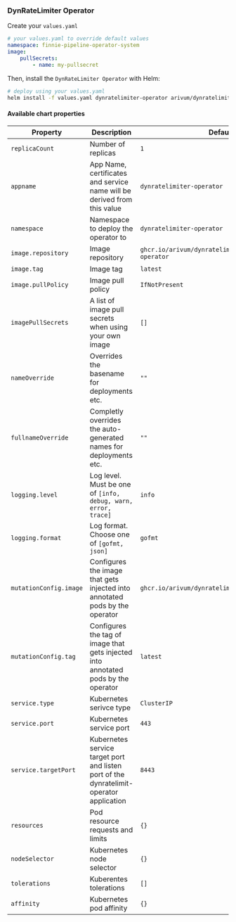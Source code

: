 ### DynRateLimiter Operator

Create your `values.yaml`

```yaml
# your values.yaml to override default values
namespace: finnie-pipeline-operator-system
image:
	pullSecrets:
		- name: my-pullsecret
```

Then, install the `DynRateLimiter Operator` with Helm:

```bash
# deploy using your values.yaml
helm install -f values.yaml dynratelimiter-operator arivum/dynratelimiter-operator
```

#### Available chart properties

| Property       |   Description         | Default               |
| -------------- | --------------------- | --------------------- |
| `replicaCount` | Number of replicas    | `1`                   |
| `appname`      | App Name, certificates and service name will be derived from this value    | `dynratelimiter-operator`      |
| `namespace`    | Namespace to deploy the operator to  | `dynratelimiter-operator`  |
| `image.repository`  | Image repository | `ghcr.io/arivum/dynratelimiter/dynratelimiter-operator` |
| `image.tag`  | Image tag  | `latest` |
| `image.pullPolicy`  | Image pull policy | `IfNotPresent` |
| `imagePullSecrets`  | A list of image pull secrets when using your own image | `[]` |
| `nameOverride`  | Overrides the basename for deployments etc. | `""` |
| `fullnameOverride` | Completly overrides the auto-generated names for deployments etc. | `""` |
| `logging.level` | Log level. Must be one of `[info, debug, warn, error, trace]` | `info` |
| `logging.format` | Log format. Choose one of `[gofmt, json]` | `gofmt` |
| `mutationConfig.image` | Configures the image that gets injected into annotated pods by the operator | `ghcr.io/arivum/dynratelimiter/dynratelimiter` |
| `mutationConfig.tag` | Configures the tag of image that gets injected into annotated pods by the operator | `latest` |
| `service.type` | Kubernetes serivce type | `ClusterIP` |
| `service.port` | Kubernetes service port | `443` |
| `service.targetPort` | Kubernetes service target port and listen port of the dynratelimit-operator application | `8443` |
| `resources` | Pod resource requests and limits | `{}` |
| `nodeSelector` | Kubernetes node selector | `{}` |
| `tolerations` | Kuberentes tolerations | `[]` |
| `affinity` | Kubernetes pod affinity | `{}` |